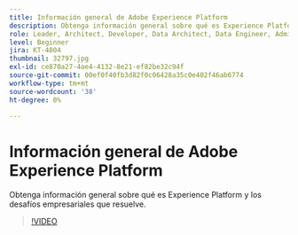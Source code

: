 ```yaml
---
title: Información general de Adobe Experience Platform
description: Obtenga información general sobre qué es Experience Platform y los desafíos empresariales que resuelve.
role: Leader, Architect, Developer, Data Architect, Data Engineer, Admin, User
level: Beginner
jira: KT-4804
thumbnail: 32797.jpg
exl-id: ce870a27-4ae4-4132-8e21-ef82be32c94f
source-git-commit: 00ef0f40fb3d82f0c06428a35c0e402f46ab6774
workflow-type: tm+mt
source-wordcount: '38'
ht-degree: 0%

---
```


# Información general de Adobe Experience Platform

Obtenga información general sobre qué es Experience Platform y los desafíos empresariales que resuelve.

>[!VIDEO](https://video.tv.adobe.com/v/32797?learn=on)


